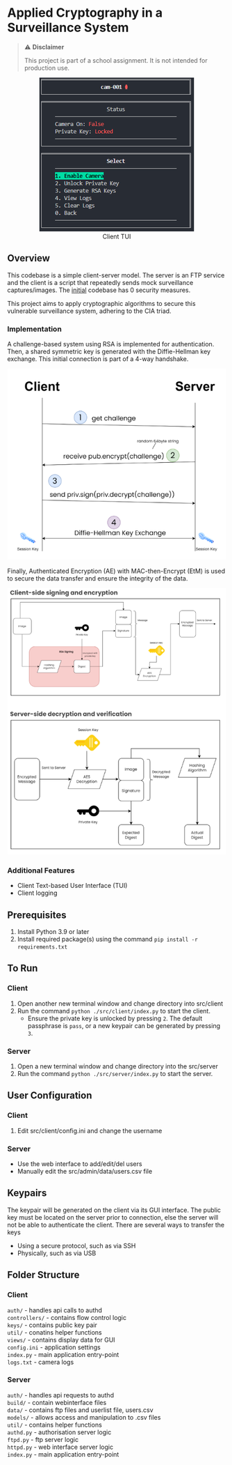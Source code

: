 # Applied Cryptography in a Surveillance System

> ⚠️ **Disclaimer**
>
> This project is part of a school assignment. It is not intended for production use.

<p align="center">
  <img src="./.github/images/client.png" />
  <br/>
  Client TUI
</p>

## Overview

This codebase is a simple client-server model. The server is an FTP service and the client is a script that repeatedly sends mock surveillance captures/images. The [initial](https://github.com/ecwk/applied-cryptography-surveillance-system/tree/13c8d850a36522a5ded5df5e60899dbfa82fd9b6/src) codebase has 0 security measures.

This project aims to apply cryptographic algorithms to secure this vulnerable surveillance system, adhering to the CIA triad.

### Implementation

A challenge-based system using RSA is implemented for authentication. Then, a shared symmetric key is generated with the Diffie-Hellman key exchange. This initial connection is part of a 4-way handshake.

<p align="center">
  <img src="./.github/images/handshake.png" />
  <br/>
</p>

Finally, Authenticated Encryption (AE) with MAC-then-Encrypt (EtM) is used to secure the data transfer and ensure the integrity of the data.

<p align="center">
  <img src="./.github/images/encryption.png" />
  <br/>
</p>

### Additional Features

- Client Text-based User Interface (TUI)
- Client logging

## Prerequisites

1. Install Python 3.9 or later
2. Install required package(s) using the command `pip install -r requirements.txt`

## To Run

### Client

1. Open another new terminal window and change directory into src/client
2. Run the command `python ./src/client/index.py` to start the client.
   - Ensure the private key is unlocked by pressing `2`. The default passphrase is `pass`, or a new keypair can be generated by pressing `3`.

### Server

1. Open a new terminal window and change directory into the src/server
2. Run the command `python ./src/server/index.py` to start the server.

## User Configuration

### Client

1. Edit src/client/config.ini and change the username

### Server

- Use the web interface to add/edit/del users
- Manually edit the src/admin/data/users.csv file

## Keypairs

The keypair will be generated on the client via its GUI interface. The public key must
be located on the server prior to connection, else the server will not be able to
authenticate the client. There are several ways to transfer the keys

- Using a secure protocol, such as via SSH
- Physically, such as via USB

## Folder Structure

### Client

`auth/` - handles api calls to authd<br/>
`controllers/` - contains flow control logic<br/>
`keys/` - contains public key pair<br/>
`util/` - conatins helper functions<br/>
`views/` - contains display data for GUI<br/>
`config.ini` - application settings<br/>
`index.py` - main application entry-point<br/>
`logs.txt` - camera logs<br/>

### Server

`auth/` - handles api requests to authd<br/>
`build/` - contain webinterface files<br/>
`data/` - contains ftp files and userlist file, users.csv<br/>
`models/` - allows access and manipulation to .csv files<br/>
`util/` - contains helper functions<br/>
`authd.py` - authorisation server logic<br/>
`ftpd.py` - ftp server logic<br/>
`httpd.py` - web interface server logic<br/>
`index.py` - main application entry-point<br/>
